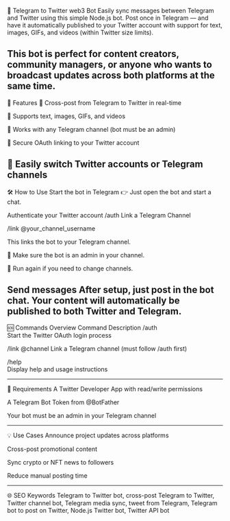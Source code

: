📣 Telegram to Twitter web3 Bot
Easily sync messages between Telegram and Twitter using this simple Node.js bot. Post once in Telegram — and have it automatically published to your Twitter account with support for text, images, GIFs, and videos (within Twitter size limits).

This bot is perfect for content creators, community managers, or anyone who wants to broadcast updates across both platforms at the same time.
---
🚀 Features
🔗 Cross-post from Telegram to Twitter in real-time

📝 Supports text, images, GIFs, and videos

👥 Works with any Telegram channel (bot must be an admin)

🔐 Secure OAuth linking to your Twitter account

🔄 Easily switch Twitter accounts or Telegram channels
---
🛠️ How to Use
Start the bot in Telegram
👉 Just open the bot and start a chat.

Authenticate your Twitter account
/auth
Link a Telegram Channel

/link 
@your_channel_username

This links the bot to your Telegram channel.

🔹 Make sure the bot is an admin in your channel.

🔁 Run again if you need to change channels.

Send messages
After setup, just post in the bot chat. Your content will automatically be published to both Twitter and Telegram.
---
🆘 Commands Overview
Command	Description
/auth	
Start the Twitter OAuth login process

/link 
@channel	Link a Telegram channel (must follow /auth first)

/help	
Display help and usage instructions

---
🔐 Requirements
A Twitter Developer App with read/write permissions

A Telegram Bot Token from @BotFather

Your bot must be an admin in your Telegram channel


---
💡 Use Cases
Announce project updates across platforms

Cross-post promotional content

Sync crypto or NFT news to followers

Reduce manual posting time


---
🌐 SEO Keywords
Telegram to Twitter bot, cross-post Telegram to Twitter, Twitter channel bot, Telegram media sync, tweet from Telegram, Telegram bot to post on Twitter, Node.js Twitter bot, Twitter API bot
